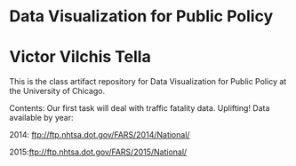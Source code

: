 # Data Visualization for Public Policy
# Victor Vilchis Tella

This is the class artifact repository for Data Visualization for Public Policy at the University of Chicago.

Contents:
Our first task will deal with traffic fatality data. Uplifting!
Data available by year: 

2014: <ftp://ftp.nhtsa.dot.gov/FARS/2014/National/>

2015:<ftp://ftp.nhtsa.dot.gov/FARS/2015/National/>



